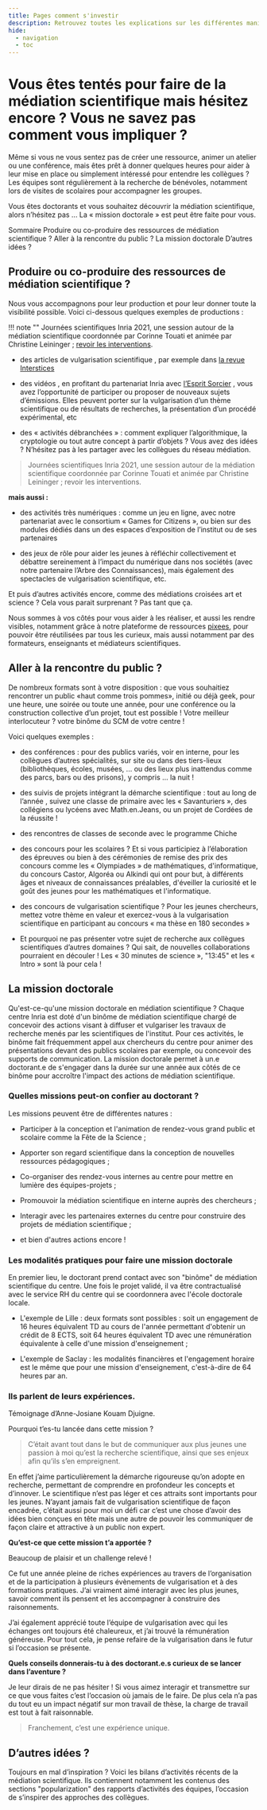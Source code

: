 ```yaml
---
title: Pages comment s'investir 
description: Retrouvez toutes les explications sur les différentes manières de s'investir dans la médiation scientifique.
hide:
  - navigation
  - toc
---
```


# Vous êtes tentés pour faire de la médiation scientifique mais hésitez encore ? Vous ne savez pas comment vous impliquer ?

Même si vous ne vous sentez pas de créer une ressource, animer un atelier ou une conférence, mais êtes prêt à donner quelques heures pour aider à leur mise en place ou simplement intéressé pour entendre les collègues ? Les équipes sont régulièrement à la recherche de bénévoles, notamment lors de visites de scolaires pour accompagner les groupes.

Vous êtes doctorants et vous souhaitez découvrir la médiation scientifique, alors n’hésitez pas ... La « mission doctorale » est peut être faite pour vous.

Sommaire
Produire ou co-produire des ressources de médiation scientifique ? 
Aller à la rencontre du public ?
La mission doctorale
D’autres idées ?


## Produire ou co-produire des ressources de médiation scientifique ? 

Nous vous accompagnons pour leur production et pour leur donner toute la visibilité possible. Voici ci-dessous quelques exemples de productions :

!!! note ""
    Journées scientifiques Inria 2021, une session autour de la médiation scientifique coordonnée par Corinne Touati et animée par Christine Leininger ; [revoir les interventions](https://project.inria.fr/journeesscientifiques2021/session-scientifique-5-transfert-de-connaissances/).

- des articles de vulgarisation scientifique , par exemple dans [la revue Interstices](https://interstices.info/)

- des vidéos ,  en profitant du partenariat Inria avec [l’Esprit Sorcier](https://lespritsorcier.tv/) , vous avez l’opportunité de participer ou proposer de nouveaux sujets d’émissions. Elles peuvent porter sur la vulgarisation d’un thème scientifique ou de résultats de recherches, la présentation d’un procédé expérimental, etc

- des « activités débranchées » : comment expliquer l’algorithmique, la cryptologie ou tout autre concept à partir d’objets ? Vous avez des idées ? N’hésitez pas à les partager avec les collègues du réseau médiation.

> Journées scientifiques Inria 2021, une session autour de la médiation scientifique coordonnée par Corinne Touati et animée par Christine Leininger ; revoir les interventions.

**mais aussi :** 

- des activités très numériques : comme un jeu en ligne, avec notre partenariat avec le consortium « Games for Citizens », ou bien sur des modules dédiés dans un des espaces d’exposition de l’institut ou de ses partenaires

- des jeux de rôle pour aider les jeunes à réfléchir collectivement et débattre sereinement à l’impact du numérique dans nos sociétés (avec notre partenaire l’Arbre des Connaissances), mais également des spectacles de vulgarisation scientifique, etc.

Et puis d’autres activités encore, comme des médiations croisées art et science  ? Cela vous parait surprenant ? Pas tant que ça.

Nous sommes à vos côtés pour vous aider à les réaliser, et aussi les rendre visibles, notamment grâce à notre plateforme de ressources [pixees](https://pixees.fr/), pour pouvoir être réutilisées par tous les curieux, mais aussi notamment par des formateurs, enseignants et médiateurs scientifiques.

## Aller à la rencontre du public ?

De nombreux formats sont à votre disposition : que vous souhaitiez rencontrer un public «haut comme trois pommes», initié ou déjà geek, pour une heure, une soirée ou toute une année, pour une conférence ou la construction collective d’un projet, tout est possible ! Votre meilleur interlocuteur ? votre binôme du SCM de votre centre !

Voici quelques exemples :

- des conférences  : pour des publics variés, voir en interne, pour les collègues d’autres spécialités, sur site ou dans des tiers-lieux (bibliothèques, écoles, musées, ... ou des lieux plus inattendus comme des parcs, bars ou des prisons), y compris ... la nuit !

- des suivis de projets intégrant la démarche scientifique : tout au long de l’année , suivez une classe de primaire avec les « Savanturiers », des collégiens ou lycéens avec Math.en.Jeans, ou un projet de Cordées de la réussite !

- des rencontres de classes de seconde avec le programme Chiche

- des concours pour les scolaires  ? Et si vous participiez à l’élaboration des épreuves ou bien à des cérémonies de remise des prix des concours comme les « Olympiades » de mathématiques, d'informatique, du concours Castor, Algoréa ou Alkindi qui ont pour but, à différents âges et niveaux de connaissances préalables, d'éveiller la curiosité et le goût des jeunes pour les mathématiques et l'informatique.

- des concours de vulgarisation scientifique  ? Pour les jeunes chercheurs, mettez votre thème en valeur et exercez-vous à la vulgarisation scientifique en participant au concours « ma thèse en 180 secondes »

- Et pourquoi ne pas présenter votre sujet de recherche aux collègues scientifiques d’autres domaines ? Qui sait, de nouvelles collaborations pourraient en découler ! Les « 30 minutes de science », "13:45" et les « Intro » sont là pour cela !

## La mission doctorale

Qu'est-ce-qu'une mission doctorale en médiation scientifique ?
Chaque centre Inria est doté d'un binôme de médiation scientifique chargé de concevoir des actions visant à diffuser et vulgariser les travaux de recherche menés par les scientifiques de l'institut.
Pour ces activités, le binôme fait fréquemment appel aux chercheurs du centre pour animer des présentations devant des publics scolaires par exemple, ou concevoir des supports de communication.
La mission doctorale permet à un.e doctorant.e de s'engager dans la durée sur une année aux côtés de ce binôme pour accroître l'impact des actions de médiation scientifique.

### Quelles missions peut-on confier au doctorant ?

Les missions peuvent être de différentes natures :

- Participer à la conception et l'animation de rendez-vous grand public et scolaire comme la Fête de la Science ;

- Apporter son regard scientifique dans la conception de nouvelles ressources pédagogiques ;

- Co-organiser des rendez-vous internes au centre pour mettre en lumière des équipes-projets ;

- Promouvoir la médiation scientifique en interne auprès des chercheurs ;

- Interagir avec les partenaires externes du centre pour construire des projets de médiation scientifique ;

- et bien d'autres actions encore !

### Les modalités pratiques pour faire une mission doctorale

En premier lieu, le doctorant prend contact avec son "binôme" de médiation scientifique du centre. Une fois le projet validé, il va être contractualisé avec le service RH du centre qui se coordonnera avec l'école doctorale locale.

- L'exemple de Lille : deux formats sont possibles : soit un engagement de 16 heures équivalent TD au cours de l'année permettant d'obtenir un crédit de 8 ECTS, soit 64 heures équivalent TD avec une rémunération équivalente à celle d'une mission d'enseignement ;

- L'exemple de Saclay : les modalités financières et l'engagement horaire est le même que pour une mission d'enseignement, c'est-à-dire de 64 heures par an.

### Ils parlent de leurs expériences.

Témoignage d’Anne-Josiane Kouam Djuigne.

Pourquoi t’es-tu lancée dans cette mission ?


> C’était avant tout dans le but de communiquer aux plus jeunes une passion à moi qu’est la recherche scientifique, ainsi que ses enjeux afin qu’ils s’en empreignent. 


En effet j’aime particulièrement la démarche rigoureuse qu’on adopte en recherche, permettant de comprendre en profondeur les concepts et d’innover. Le scientifique n’est pas léger et ces attraits sont importants pour les jeunes.
N’ayant jamais fait de vulgarisation scientifique de façon encadrée, c’était aussi pour moi un défi car c’est une chose d’avoir des idées bien conçues en tête mais une autre de pouvoir les communiquer de façon claire et attractive à un public non expert.

**Qu’est-ce que cette mission t’a apportée ?**

Beaucoup de plaisir et un challenge relevé !

Ce fut une année pleine de riches expériences au travers de l’organisation et de la participation à plusieurs évènements de vulgarisation et à des formations pratiques.
J’ai vraiment aimé interagir avec les plus jeunes, savoir comment ils pensent et les accompagner à construire des raisonnements.

J’ai également apprécié toute l’équipe de vulgarisation avec qui les échanges ont toujours été chaleureux, et j’ai trouvé la rémunération généreuse.
Pour tout cela, je pense refaire de la vulgarisation dans le futur si l’occasion se présente.

**Quels conseils donnerais-tu à des doctorant.e.s curieux de se lancer dans l’aventure ?**

Je leur dirais de ne pas hésiter ! Si vous aimez interagir et transmettre sur ce que vous faites c’est l’occasion où jamais de le faire.
De plus cela n’a pas du tout eu un impact négatif sur mon travail de thèse, la charge de travail est tout à fait raisonnable.

> Franchement, c’est une expérience unique. 

## D’autres idées ?

Toujours en mal d’inspiration ? Voici les bilans d’activités récents de la médiation scientifique. Ils contiennent notamment les contenus des sections "popularization" des rapports d’activités des équipes, l’occasion de s’inspirer des approches des collègues.